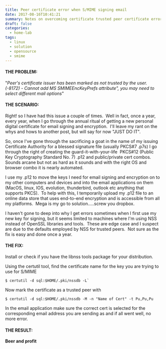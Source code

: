 ```yaml
---
title: Peer certificate error when S/MIME signing email
date: 2017-08-16T10:41:21
summary: Notes on overcoming certificate trusted peer certificate errors when importing and using s/mime for email signing on systems that use NSS instead of OpenSSL libraries
draft: false
categories:
  - home-lab
tags:
  - linux
  - solution
  - opensource
  - smime
---
```


#### THE PROBLEM:
"*Peer's certificate issuer has been marked as not trusted by the user. (-8172) - Cannot add MS SMIMEEncKeyPrefs attribute", you may need to select different mail options*"

#### THE SCENARIO:
Right! so I have had this issue a couple of times.  Well in fact, once a year, every year, when I go through the annual ritual of getting a new personal digital certificate for email signing and encryption.  I'll leave my rant on the whys and hows to another post, but will say for now "JUST DO IT".

So, once I've gone through the sacrificing a goat in the name of my issuing Certificate Authority for a blessed signature file (usually PKCS#7 .p7s) I go through the right of creating the guard-it-with-your-life  PKCS#12 (Public Key Cryptography Standard No. 7) .p12 and public/private cert combos.  Sounds arcane but not as hard as it sounds and with the right OS and browser combo it is nearly automated.

I use my .p12 to move the keys I need for email signing and encryption on to my other computers and devices and into the email applications on them (MacOS, linux, IOS, evolution, thunderbird, outlook etc anything that supports PKCS).  To help with this, I temporarily upload my .p12 file to an online data store that uses end-to-end encryption and is accessible from all my platforms.  Mega is my go to solution.....screw you dropbox.

I haven't gone to deep into why I get errors sometimes when I first use my new key for signing, but it seems limited to machines where I'm using NSS instead of OpenSSL libraries and tools.  These are edge case and I suspect are due to the defaults employed by NSS for trusted peers.  Not sure as the fix is easy and done once a year.

#### THE FIX:
Install or check if you have the libnss tools package for your distribution.

Using the certutil tool, find the certificate name for the key you are trying to use for S/MIME

```
$ certutil -d sql:$HOME/.pki/nssdb -L`
```

Now mark the certificate as a trusted peer with

```
$ certutil -d sql:$HOME/.pki/nssdb -M -n "Name of Cert" -t Pu,Pu,Pu
```

In the email application make sure the correct cert is selected for the corresponding email address you are sending as and if all went well, no more error.

#### THE RESULT:
**Beer and profit**